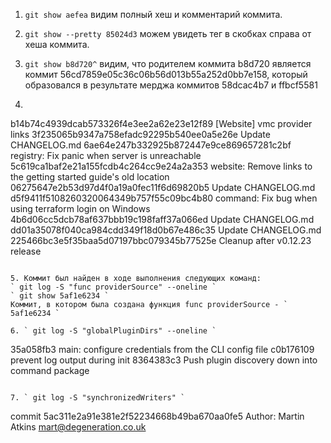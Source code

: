 1. ` git show aefea `  видим полный хеш и комментарий коммита.

2. ` git show --pretty 85024d3 ` можем увидеть тег в скобках справа от хеша коммита.

3. ` git show b8d720^ ` видим, что родителем коммита b8d720 является коммит 56cd7859e05c36c06b56d013b55a252d0bb7e158, который образовался в результате мерджа коммитов 58dcac4b7 и ffbcf5581

4. ```
b14b74c4939dcab573326f4e3ee2a62e23e12f89 [Website] vmc provider links
3f235065b9347a758efadc92295b540ee0a5e26e Update CHANGELOG.md
6ae64e247b332925b872447e9ce869657281c2bf registry: Fix panic when server is unreachable
5c619ca1baf2e21a155fcdb4c264cc9e24a2a353 website: Remove links to the getting started guide's old location
06275647e2b53d97d4f0a19a0fec11f6d69820b5 Update CHANGELOG.md
d5f9411f5108260320064349b757f55c09bc4b80 command: Fix bug when using terraform login on Windows
4b6d06cc5dcb78af637bbb19c198faff37a066ed Update CHANGELOG.md
dd01a35078f040ca984cdd349f18d0b67e486c35 Update CHANGELOG.md
225466bc3e5f35baa5d07197bbc079345b77525e Cleanup after v0.12.23 release
```

5. Коммит был найден в ходе выполнения следующих команд: 
` git log -S "func providerSource" --oneline `
` git show 5af1e6234 `
Коммит, в котором была создана функция func providerSource - ` 5af1e6234 `

6. ` git log -S "globalPluginDirs" --oneline `
```
35a058fb3 main: configure credentials from the CLI config file
c0b176109 prevent log output during init
8364383c3 Push plugin discovery down into command package
```

7. ` git log -S "synchronizedWriters" `
```
commit 5ac311e2a91e381e2f52234668b49ba670aa0fe5
Author: Martin Atkins <mart@degeneration.co.uk>
```


